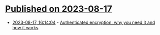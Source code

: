# [Published on 2023-08-17](index.md)

* [2023-08-17, 16:14:04](https://lobste.rs/s/khcdxp/authenticated_encryption_why_you_need_it) - [Authenticated encryption: why you need it and how it works](https://andrea.corbellini.name/2023/03/09/authenticated-encryption/)
